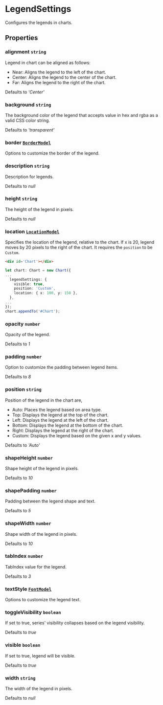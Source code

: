 # LegendSettings

Configures the legends in charts.

## Properties

### alignment `string`

Legend in chart can be aligned as follows:
* Near: Aligns the legend to the left of the chart.
* Center: Aligns the legend to the center of the chart.
* Far: Aligns the legend to the right of the chart.

Defaults to *'Center'*

### background `string`

The background color of the legend that accepts value in hex and rgba as a valid CSS color string.

Defaults to *'transparent'*

### border [`BorderModel`](./api-borderModel.html)

Options to customize the border of the legend.

### description `string`

Description for legends.

Defaults to *null*

### height `string`

The height of the legend in pixels.

Defaults to *null*

### location [`LocationModel`](./api-locationModel.html)

Specifies the location of the legend, relative to the chart.
If x is 20, legend moves by 20 pixels to the right of the chart. It requires the `position` to be `Custom`.
```html
<div id='Chart'></div>
```
```typescript
let chart: Chart = new Chart({
...
  legendSettings: {
    visible: true,
    position: 'Custom',
    location: { x: 100, y: 150 },
  },
...
});
chart.appendTo('#Chart');
```

### opacity `number`

Opacity of the legend.

Defaults to *1*

### padding `number`

Option to customize the padding between legend items.

Defaults to *8*

### position `string`

Position of the legend in the chart are,
* Auto: Places the legend based on area type.
* Top: Displays the legend at the top of the chart.
* Left: Displays the legend at the left of the chart.
* Bottom: Displays the legend at the bottom of the chart.
* Right: Displays the legend at the right of the chart.
* Custom: Displays the legend  based on the given x and y values.

Defaults to *'Auto'*

### shapeHeight `number`

Shape height of the legend in pixels.

Defaults to *10*

### shapePadding `number`

Padding between the legend shape and text.

Defaults to *5*

### shapeWidth `number`

Shape width of the legend in pixels.

Defaults to *10*

### tabIndex `number`

TabIndex value for the legend.

Defaults to *3*

### textStyle [`FontModel`](./api-fontModel.html)

Options to customize the legend text.

### toggleVisibility `boolean`

If set to true, series' visibility collapses based on the legend visibility.

Defaults to *true*

### visible `boolean`

If set to true, legend will be visible.

Defaults to *true*

### width `string`

The width of the legend in pixels.

Defaults to *null*

